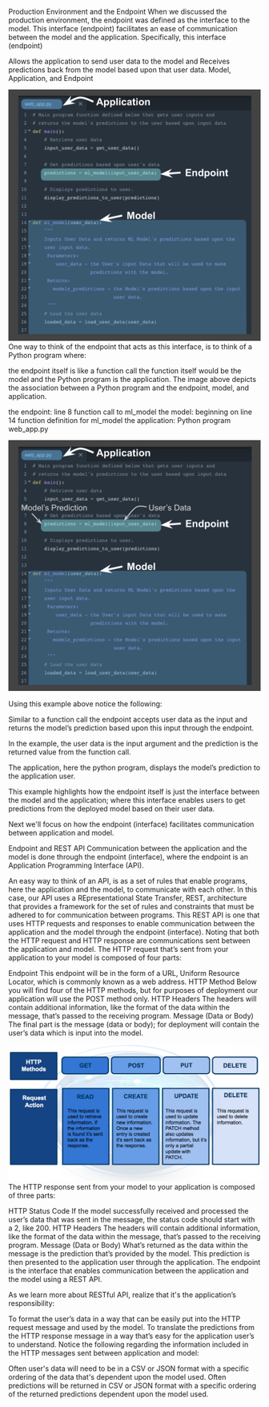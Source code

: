 Production Environment and the Endpoint
When we discussed the production environment, the endpoint was defined as the interface to the model. This interface (endpoint) facilitates an ease of communication between the model and the application. Specifically, this interface (endpoint)

Allows the application to send user data to the model and
Receives predictions back from the model based upon that user data.
Model, Application, and Endpoint

![](endpointprogram-1.png)
One way to think of the endpoint that acts as this interface, is to think of a Python program where:

the endpoint itself is like a function call
the function itself would be the model and
the Python program is the application.
The image above depicts the association between a Python program and the endpoint, model, and application.

the endpoint: line 8 function call to ml_model
the model: beginning on line 14 function definition for ml_model
the application: Python program web_app.py

![](endpointprogram-2.png)

Using this example above notice the following:

Similar to a function call the endpoint accepts user data as the input and returns the model’s prediction based upon this input through the endpoint.

In the example, the user data is the input argument and the prediction is the returned value from the function call.

The application, here the python program, displays the model’s prediction to the application user.

This example highlights how the endpoint itself is just the interface between the model and the application; where this interface enables users to get predictions from the deployed model based on their user data.

Next we'll focus on how the endpoint (interface) facilitates communication between application and model.

Endpoint and REST API
Communication between the application and the model is done through the endpoint (interface), where the endpoint is an Application Programming Interface (API).

An easy way to think of an API, is as a set of rules that enable programs, here the application and the model, to communicate with each other.
In this case, our API uses a REpresentational State Transfer, REST, architecture that provides a framework for the set of rules and constraints that must be adhered to for communication between programs.
This REST API is one that uses HTTP requests and responses to enable communication between the application and the model through the endpoint (interface).
Noting that both the HTTP request and HTTP response are communications sent between the application and model.
The HTTP request that’s sent from your application to your model is composed of four parts:

Endpoint
This endpoint will be in the form of a URL, Uniform Resource Locator, which is commonly known as a web address.
HTTP Method
Below you will find four of the HTTP methods, but for purposes of deployment our application will use the POST method only.
HTTP Headers
The headers will contain additional information, like the format of the data within the message, that’s passed to the receiving program.
Message (Data or Body)
The final part is the message (data or body); for deployment will contain the user’s data which is input into the model.

![](httpmethods.png) 
The HTTP response sent from your model to your application is composed of three parts:

HTTP Status Code
If the model successfully received and processed the user’s data that was sent in the message, the status code should start with a 2, like 200.
HTTP Headers
The headers will contain additional information, like the format of the data within the message, that’s passed to the receiving program.
Message (Data or Body)
What’s returned as the data within the message is the prediction that’s provided by the model.
This prediction is then presented to the application user through the application. The endpoint is the interface that enables communication between the application and the model using a REST API.

As we learn more about RESTful API, realize that it's the application’s responsibility:

To format the user’s data in a way that can be easily put into the HTTP request message and used by the model.
To translate the predictions from the HTTP response message in a way that’s easy for the application user’s to understand.
Notice the following regarding the information included in the HTTP messages sent between application and model:

Often user's data will need to be in a CSV or JSON format with a specific ordering of the data that's dependent upon the model used.
Often predictions will be returned in CSV or JSON format with a specific ordering of the returned predictions dependent upon the model used.

